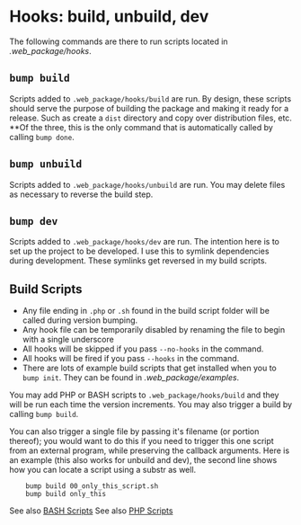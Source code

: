 <!--
id: build_scripts
tags: ''
-->

# Hooks: build, unbuild, dev

The following commands are there to run scripts located in _.web\_package/hooks_.

## `bump build`
Scripts added to `.web_package/hooks/build` are run.  By design, these scripts should serve the purpose of building the package and making it ready for a release.  Such as create a `dist` directory and copy over distribution files, etc.  **Of the three, this is the only command that is automatically called by calling `bump done`.

## `bump unbuild`
Scripts added to `.web_package/hooks/unbuild` are run.  You may delete files as necessary to reverse the build step.

## `bump dev`
Scripts added to `.web_package/hooks/dev` are run.  The intention here is to set up the project to be developed.  I use this to symlink dependencies during development.  These symlinks get reversed in my build scripts.

## Build Scripts

* Any file ending in `.php` or `.sh` found in the build script folder will be called during version bumping.
* Any hook file can be temporarily disabled by renaming the file to begin with a single underscore
* All hooks will be skipped if you pass `--no-hooks` in the command.
* All hooks will be fired if you pass `--hooks` in the command.
* There are lots of example build scripts that get installed when you to `bump init`.  They can be found in _.web\_package/examples_.

You may add PHP or BASH scripts to `.web_package/hooks/build` and they will be run each time the version increments.  You may also trigger a build by calling `bump build`.

You can also trigger a single file by passing it's filename (or portion thereof); you would want to do this if you need to trigger this one script from an external program, while preserving the callback arguments.  Here is an example (this also works for unbuild and dev), the second line shows how you can locate a script using a substr as well.

        bump build 00_only_this_script.sh
        bump build only_this

See also [BASH Scripts](bash-scripts.html)
See also [PHP Scripts](php-scripts.html)



